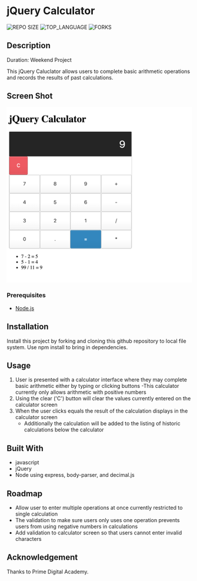 # jQuery Calculator
![REPO SIZE](https://img.shields.io/github/repo-size/ayriela/jquery-server-side-calculator-public.svg?style=flat-square)
![TOP_LANGUAGE](https://img.shields.io/github/languages/top/ayriela/jquery-server-side-calculator-public.svg?style=flat-square)
![FORKS](https://img.shields.io/github/forks/ayriela/jquery-server-side-calculator-public.svg?style=social)


## Description
Duration: Weekend Project 

This jQuery Caluclator allows users to complete basic arithmetic operations and records the results of past calculations. 

## Screen Shot
![Screen Shot](calculator.png)

### Prerequisites
- [Node.js](https://nodejs.org/en/)

## Installation 

Install this project by forking and cloning this github repository to local file system. Use npm install to bring in dependencies. 

## Usage
1. User is presented with a calculator interface where they may complete basic arithmetic either by typing or clicking buttons 
    -This calculator currently only allows arithmetic with positive numbers
2. Using the clear ('C') button will clear the values currently entered on the calculator screen
3. When the user clicks equals the result of the calculation displays in the calculator screen 
    - Additionally the calculation will be added to the listing of historic calculations below the calculator 

## Built With

- javascript 
- jQuery
- Node using express, body-parser, and decimal.js


## Roadmap
- Allow user to enter multiple operations at once currently restricted to single calculation
- The validation to make sure users only uses one operation prevents users from using negative numbers in calculations 
- Add validation to calculator screen so that users cannot enter invalid characters


## Acknowledgement
Thanks to Prime Digital Academy. 
